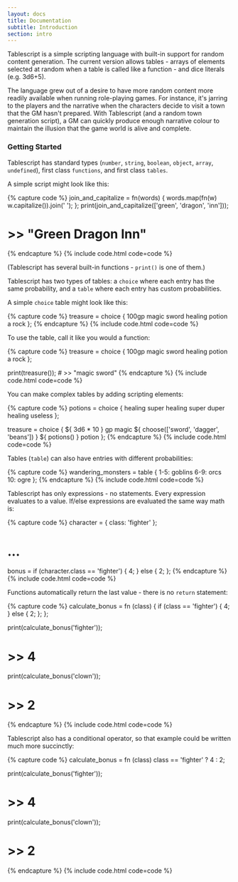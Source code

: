 ```yaml
---
layout: docs
title: Documentation
subtitle: Introduction
section: intro
---
```


Tablescript is a simple scripting language with built-in support for random content generation. The current version allows tables - arrays of elements selected at random when a table is called like a function - and dice literals (e.g. 3d6+5).

The language grew out of a desire to have more random content more readily available when running role-playing games. For instance, it's jarring to the players and the narrative when the characters decide to visit a town that the GM hasn't prepared. With Tablescript (and a random town generation script), a GM can quickly produce enough narrative colour to maintain the illusion that the game world is alive and complete.

### Getting Started

Tablescript has standard types (`number`, `string`, `boolean`, `object`, `array`, `undefined`), first class `functions`, and first class `tables`.

A simple script might look like this:

{% capture code %}
join_and_capitalize = fn(words) {
  words.map(fn(w) w.capitalize()).join(' ');
};
print(join_and_capitalize(['green', 'dragon', 'inn']));
# >> "Green Dragon Inn"
{% endcapture %}
{% include code.html code=code %}

(Tablescript has several built-in functions - `print()` is one of them.)

Tablescript has two types of tables: a `choice` where each entry has the same probability, and a `table` where each entry has custom probabilities.

A simple `choice` table might look like this:

{% capture code %}
treasure = choice {
  100gp
  magic sword
  healing potion
  a rock
};
{% endcapture %}
{% include code.html code=code %}

To use the table, call it like you would a function:

{% capture code %}
treasure = choice {
  100gp
  magic sword
  healing potion
  a rock
};

print(treasure()); # >> "magic sword"
{% endcapture %}
{% include code.html code=code %}

You can make complex tables by adding scripting elements:

{% capture code %}
potions = choice {
  healing
  super healing
  super duper healing
  useless
};

treasure = choice {
  ${ 3d6 * 10 } gp
  magic ${ choose(['sword', 'dagger', 'beans']) }
  ${ potions() } potion
};
{% endcapture %}
{% include code.html code=code %}

Tables (`table`) can also have entries with different probabilities:

{% capture code %}
wandering_monsters = table {
  1-5: goblins
  6-9: orcs
  10:  ogre
};
{% endcapture %}
{% include code.html code=code %}

Tablescript has only expressions - no statements. Every expression evaluates to a value. If/else expressions are evaluated the same way math is:

{% capture code %}
character = {
  class: 'fighter'
};
# ...
bonus = if (character.class == 'fighter') {
  4;
} else {
  2;
};
{% endcapture %}
{% include code.html code=code %}

Functions automatically return the last value - there is no `return` statement:

{% capture code %}
calculate_bonus = fn (class) {
  if (class == 'fighter') {
    4;
  } else {
    2;
  };
};

print(calculate_bonus('fighter'));

# >> 4

print(calculate_bonus('clown'));

# >> 2
{% endcapture %}
{% include code.html code=code %}

Tablescript also has a conditional operator, so that example could be written much more succinctly:

{% capture code %}
calculate_bonus = fn (class) class == 'fighter' ? 4 : 2;

print(calculate_bonus('fighter'));

# >> 4

print(calculate_bonus('clown'));

# >> 2
{% endcapture %}
{% include code.html code=code %}
